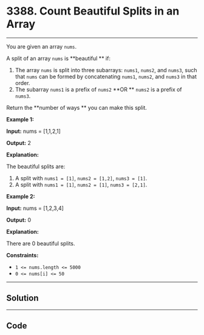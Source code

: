 # 3388. Count Beautiful Splits in an Array

---

You are given an array `nums`.

A split of an array `nums` is **beautiful ** if:

  1. The array `nums` is split into three subarrays: `nums1`, `nums2`, and `nums3`, such that `nums` can be formed by concatenating `nums1`, `nums2`, and `nums3` in that order.
  2. The subarray `nums1` is a prefix of `nums2` **OR ** `nums2` is a prefix of `nums3`.



Return the **number of ways ** you can make this split.

 

**Example 1:**

**Input:** nums = [1,1,2,1]

**Output:** 2

**Explanation:**

The beautiful splits are:

  1. A split with `nums1 = [1]`, `nums2 = [1,2]`, `nums3 = [1]`.
  2. A split with `nums1 = [1]`, `nums2 = [1]`, `nums3 = [2,1]`.



**Example 2:**

**Input:** nums = [1,2,3,4]

**Output:** 0

**Explanation:**

There are 0 beautiful splits.

 

**Constraints:**

  * `1 <= nums.length <= 5000`
  * `0 <= nums[i] <= 50`

---

## Solution



---

## Code
```python


```